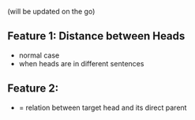 (will be updated on the go)

## Feature 1: Distance between Heads
- normal case
- when heads are in different sentences

## Feature 2: 
- = relation between target head and its direct parent